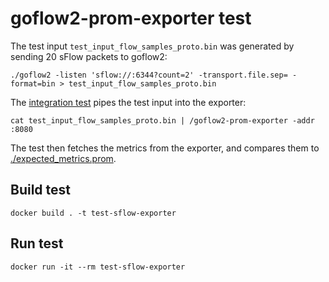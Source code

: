 # goflow2-prom-exporter test

The test input `test_input_flow_samples_proto.bin` was generated by sending 20 sFlow packets to goflow2:

    ./goflow2 -listen 'sflow://:6344?count=2' -transport.file.sep= -format=bin > test_input_flow_samples_proto.bin

The [integration test](./goflow2_prom_exporter_test.go) pipes the test input into the exporter:

    cat test_input_flow_samples_proto.bin | /goflow2-prom-exporter -addr :8080

The test then fetches the metrics from the exporter, and compares them to [./expected_metrics.prom](./expected_metrics.prom).


## Build test

    docker build . -t test-sflow-exporter

## Run test

    docker run -it --rm test-sflow-exporter